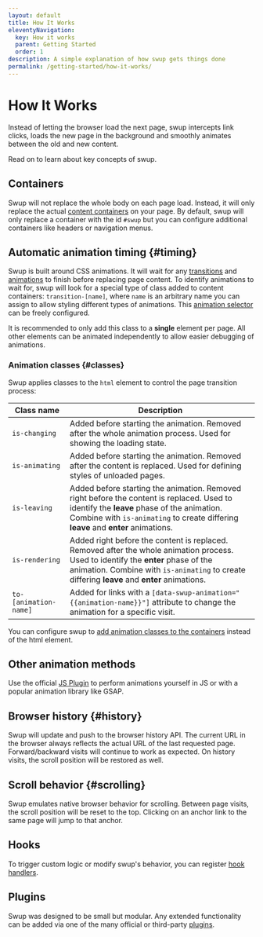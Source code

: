 ```yaml
---
layout: default
title: How It Works
eleventyNavigation:
  key: How it works
  parent: Getting Started
  order: 1
description: A simple explanation of how swup gets things done
permalink: /getting-started/how-it-works/
---
```


# How It Works

Instead of letting the browser load the next page, swup intercepts link clicks, loads the new
page in the background and smoothly animates between the old and new content.

Read on to learn about key concepts of swup.

## Containers

Swup will not replace the whole body on each page load. Instead, it will only replace the actual
[content containers](/options/#containers) on your page. By default, swup will only replace a
container with the id `#swup` but you can configure additional containers like headers or navigation
menus.

## Automatic animation timing {#timing}

Swup is built around CSS animations. It will wait for any
[transitions](https://developer.mozilla.org/en-US/docs/Web/CSS/transition) and
[animations](https://developer.mozilla.org/en-US/docs/Web/CSS/animation) to finish before replacing
page content. To identify animations to wait for, swup will look for a special type of class added
to content containers: `transition-[name]`, where `name` is an arbitrary name you can assign
to allow styling different types of animations. This [animation selector](/options/#animation-selector)
can be freely configured.

It is recommended to only add this class to a **single** element per page. All other elements
can be animated independently to allow easier debugging of animations.

### Animation classes {#classes}

Swup applies classes to the `html` element to control the page transition process:

<div class="events-table" data-table-with-anchor-links>

| Class name            | Description                                                                                                                                                                                                                       |
| --------------------- | --------------------------------------------------------------------------------------------------------------------------------------------------------------------------------------------------------------------------------- |
| `is-changing`         | Added before starting the animation. Removed after the whole animation process. Used for showing the loading state.                                                                                                               |
| `is-animating`        | Added before starting the animation. Removed after the content is replaced. Used for defining styles of unloaded pages.                                                                                                           |
| `is-leaving`          | Added before starting the animation. Removed right before the content is replaced. Used to identify the **leave** phase of the animation. Combine with `is-animating` to create differing **leave** and **enter** animations.     |
| `is-rendering`        | Added right before the content is replaced. Removed after the whole animation process. Used to identify the **enter** phase of the animation. Combine with `is-animating` to create differing **leave** and **enter** animations. |
| `to-[animation-name]` | Added for links with a `[data-swup-animation="{{animation-name}}"]` attribute to change the animation for a specific visit.                                                                                                       |

</div>

You can configure swup to [add animation classes to the containers](/options/#animation-scope)
instead of the html element.

## Other animation methods

Use the official [JS Plugin](/plugins/js-plugin/) to perform animations yourself in JS or with a
popular animation library like GSAP.

## Browser history {#history}

Swup will update and push to the browser history API. The current URL in the browser always reflects
the actual URL of the last requested page. Forward/backward visits will continue to work
as expected. On history visits, the scroll position will be restored as well.

## Scroll behavior {#scrolling}

Swup emulates native browser behavior for scrolling. Between page visits, the scroll position will
be reset to the top. Clicking on an anchor link to the same page will jump to that anchor.

## Hooks

To trigger custom logic or modify swup's behavior, you can register [hook handlers](/hooks/).

## Plugins

Swup was designed to be small but modular. Any extended functionality can be added via one of the
many official or third-party [plugins](/plugins/).
